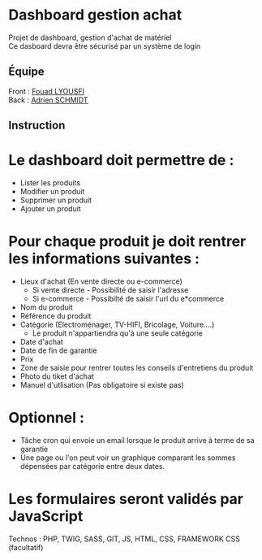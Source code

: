 Dashboard gestion achat
=======================
Projet de dashboard, gestion d'achat de matériel
<br/>
Ce dasboard devra être sécurisé par un système de login

Équipe
------
Front : [Fouad LYOUSFI](https://github.com/fouad-git)
<br/>
Back : [Adrien SCHMIDT](https://github.com/Adrien-25)

Instruction 
-----------
# Le dashboard doit permettre de :
* Lister les produits
* Modifier un produit
* Supprimer un produit
* Ajouter un produit

# Pour chaque produit je doit rentrer les informations suivantes :
* Lieux d'achat (En vente directe ou e-commerce)
    * Si vente directe - Possibilité de saisir l'adresse
    * Si e-commerce - Possibilté de saisir l'url du e*commerce
* Nom du produit
* Référence du produit
* Catégorie (Electroménager, TV-HIFI, Bricolage, Voiture....)
    * Le produit n'appartiendra qu'à une seule catégorie
* Date d'achat
* Date de fin de garantie
* Prix
* Zone de saisie pour rentrer toutes les conseils d'entretiens du produit
* Photo du tiket d'achat
* Manuel d'utlisation (Pas obligatoire si existe pas)


# Optionnel :
* Tâche cron qui envoie un email lorsque le produit arrive à terme de sa garantie
* Une page ou l'on peut voir un graphique comparant les sommes dépensées par catégorie entre deux dates.

# Les formulaires seront validés par JavaScript
Technos : PHP, TWIG, SASS, GIT, JS, HTML, CSS, FRAMEWORK CSS (facultatif)




